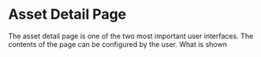 # Asset Detail Page

The asset detail page is one of the two most important user interfaces. The contents of the page can be configured by the user. What is shown 